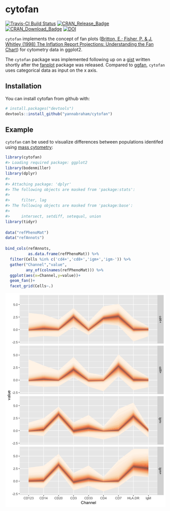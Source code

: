 
# cytofan

[![Travis-CI Build Status](https://travis-ci.org/yannabraham/cytofan.svg?branch=master)](https://travis-ci.org/yannabraham/cytofan) [![CRAN\_Release\_Badge](http://www.r-pkg.org/badges/version-ago/cytofan)](https://CRAN.R-project.org/package=cytofan) [![CRAN\_Download\_Badge](http://cranlogs.r-pkg.org/badges/cytofan)](https://CRAN.R-project.org/package=cytofan) [![DOI](https://zenodo.org/badge/DOI/10.5281/zenodo.3557320.svg)](https://doi.org/10.5281/zenodo.3557320)

`cytofan` implements the concept of fan plots ([Britton, E.; Fisher, P.
& J. Whitley (1998) The Inflation Report Projections: Understanding the
Fan
Chart](https://www.bankofengland.co.uk/quarterly-bulletin/1998/q1/the-inflation-report-projections-understanding-the-fan-chart))
for cytometry data in ggplot2.

The `cytofan` package was implemented following up on a
[gist](https://gist.github.com/yannabraham/6f8474ab32e8eec63c2e) written
shortly after the
[fanplot](https://cran.r-project.org/web/packages/fanplot/index.html)
package was released. Compared to
[ggfan](https://cran.r-project.org/web/packages/ggfan/index.html),
`cytofan` uses categorical data as input on the x axis.

## Installation

You can install cytofan from github with:

``` r
# install.packages("devtools")
devtools::install_github("yannabraham/cytofan")
```

## Example

`cytofan` can be used to visualize differences between populations
identifed using [mass
cytometry](http://www.nature.com/nbt/journal/v30/n9/full/nbt.2317.html):

``` r
library(cytofan)
#> Loading required package: ggplot2
library(bodenmiller)
library(dplyr)
#> 
#> Attaching package: 'dplyr'
#> The following objects are masked from 'package:stats':
#> 
#>     filter, lag
#> The following objects are masked from 'package:base':
#> 
#>     intersect, setdiff, setequal, union
library(tidyr)

data("refPhenoMat")
data("refAnnots")

bind_cols(refAnnots,
          as.data.frame(refPhenoMat)) %>%
  filter(Cells %in% c('cd4+','cd8+','igm+','igm-')) %>%
  gather("Channel","value",
         any_of(colnames(refPhenoMat))) %>%
  ggplot(aes(x=Channel,y=value))+
  geom_fan()+
  facet_grid(Cells~.)
```

![](man/figures/README-example-1.png)<!-- -->
